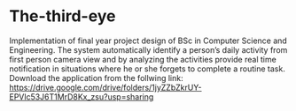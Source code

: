 # The-third-eye
Implementation of final year project design of BSc in Computer Science and Engineering. The system automatically identify a person’s daily activity from first person camera view and by analyzing the activities provide real time notification in situations where he or she forgets to complete a routine task. Download the application from the follwing link:  https://drive.google.com/drive/folders/1jyZZbZkrUY-EPVlc53J6T1MrD8Kx_zsu?usp=sharing
